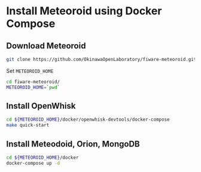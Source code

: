 # Install Meteoroid using Docker Compose

## Download Meteoroid

```bash
git clone https://github.com/OkinawaOpenLaboratory/fiware-meteoroid.git --recursive
```

Set `METEOROID_HOME`

```bash
cd fiware-meteoroid/
METEOROID_HOME=`pwd`
```

## Install OpenWhisk

```bash
cd ${METEOROID_HOME}/docker/openwhisk-devtools/docker-compose
make quick-start
```

## Install Meteodoid, Orion, MongoDB

```bash
cd ${METEOROID_HOME}/docker
docker-compose up -d
```
